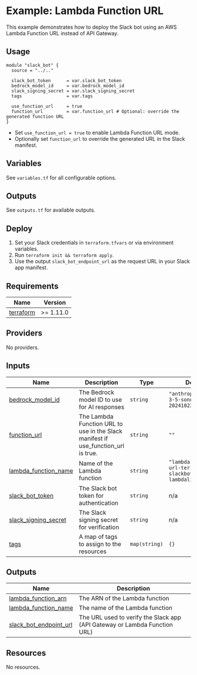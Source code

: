 # Example: Lambda Function URL

This example demonstrates how to deploy the Slack bot using an AWS Lambda Function URL instead of API Gateway.

## Usage

```hcl
module "slack_bot" {
  source = "../.."

  slack_bot_token      = var.slack_bot_token
  bedrock_model_id     = var.bedrock_model_id
  slack_signing_secret = var.slack_signing_secret
  tags                 = var.tags

  use_function_url     = true
  function_url         = var.function_url # Optional: override the generated function URL
}
```

- Set `use_function_url = true` to enable Lambda Function URL mode.
- Optionally set `function_url` to override the generated URL in the Slack manifest.

## Variables
See `variables.tf` for all configurable options.

## Outputs
See `outputs.tf` for available outputs.

## Deploy

1. Set your Slack credentials in `terraform.tfvars` or via environment variables.
2. Run `terraform init && terraform apply`.
3. Use the output `slack_bot_endpoint_url` as the request URL in your Slack app manifest.

<!-- BEGIN_TF_DOCS -->


## Requirements

| Name | Version |
|------|---------|
| <a name="requirement_terraform"></a> [terraform](#requirement\_terraform) | >= 1.11.0 |

## Providers

No providers.

## Inputs

| Name | Description | Type | Default | Required |
|------|-------------|------|---------|:--------:|
| <a name="input_bedrock_model_id"></a> [bedrock\_model\_id](#input\_bedrock\_model\_id) | The Bedrock model ID to use for AI responses | `string` | `"anthropic.claude-3-5-sonnet-20241022-v2:0"` | no |
| <a name="input_function_url"></a> [function\_url](#input\_function\_url) | The Lambda Function URL to use in the Slack manifest if use\_function\_url is true. | `string` | `""` | no |
| <a name="input_lambda_function_name"></a> [lambda\_function\_name](#input\_lambda\_function\_name) | Name of the Lambda function | `string` | `"lambda-function-url-terraform-aws-slackbot-lambdalith"` | no |
| <a name="input_slack_bot_token"></a> [slack\_bot\_token](#input\_slack\_bot\_token) | The Slack bot token for authentication | `string` | n/a | yes |
| <a name="input_slack_signing_secret"></a> [slack\_signing\_secret](#input\_slack\_signing\_secret) | The Slack signing secret for verification | `string` | n/a | yes |
| <a name="input_tags"></a> [tags](#input\_tags) | A map of tags to assign to the resources | `map(string)` | `{}` | no |

## Outputs

| Name | Description |
|------|-------------|
| <a name="output_lambda_function_arn"></a> [lambda\_function\_arn](#output\_lambda\_function\_arn) | The ARN of the Lambda function |
| <a name="output_lambda_function_name"></a> [lambda\_function\_name](#output\_lambda\_function\_name) | The name of the Lambda function |
| <a name="output_slack_bot_endpoint_url"></a> [slack\_bot\_endpoint\_url](#output\_slack\_bot\_endpoint\_url) | The URL used to verify the Slack app (API Gateway or Lambda Function URL) |

## Resources

No resources.
<!-- END_TF_DOCS -->